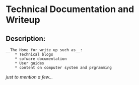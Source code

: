 # Technical Documentation and Writeup

## Description:
    __The Home for write up such as__:
        * Technical blogs
        * sofware documentation
        * User guides
        * content on computer system and prgramming

_just to mention a few..._

